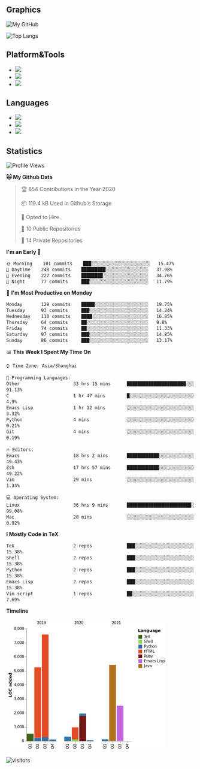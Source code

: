 ## Graphics

![My GitHub](https://github-readme-stats.vercel.app/api?username=SteamedFish&count_private=true&show_icons=true&theme=buefy&include_all_commits=false)

![Top Langs](https://github-readme-stats.vercel.app/api/top-langs/?username=SteamedFish&theme=buefy&hide=ruby&count_private=true&show_icons=true&layout=compact)

## Platform&Tools

* [![](https://img.shields.io/badge/ArchLinux--purple?style=flat-square&logo=ArchLinux)](https://www.archlinux.org/)
* [![](https://img.shields.io/badge/Gentoo-testing-purple?style=flat-square&logo=Gentoo)](https://www.gentoo.org/)
* [![](https://img.shields.io/badge/Doom%20Emacs-28-blue?style=flat-square&logo=Gnu%20emacs&logoColor=white)](https://www.gnu.org/software/emacs/)

## Languages

* [![](https://img.shields.io/badge/-Python-3776AB?style=flat-square&logo=python&logoColor=white)](https://www.python.org/)
* [![](https://img.shields.io/badge/-Bash-00ADD8?style=flat-square&logo=Gnu-bash&logoColor=white)](https://www.gnu.org/software/bash/)
* [![](https://img.shields.io/badge/-Go-00ADD8?style=flat-square&logo=go&logoColor=white)](https://golang.org/)

## Statistics

<!--START_SECTION:waka-->
![Profile Views](http://img.shields.io/badge/Profile%20Views-20-blue)

**🐱 My Github Data** 

> 🏆 854 Contributions in the Year 2020
 > 
> 📦 119.4 kB Used in Github's Storage 
 > 
> 💼 Opted to Hire
 > 
> 📜 10 Public Repositories
 > 
> 🔑 14 Private Repositories 

**I'm an Early 🐤** 

```text
🌞 Morning    101 commits    ███░░░░░░░░░░░░░░░░░░░░░░   15.47% 
🌆 Daytime    248 commits    █████████░░░░░░░░░░░░░░░░   37.98% 
🌃 Evening    227 commits    ████████░░░░░░░░░░░░░░░░░   34.76% 
🌙 Night      77 commits     ███░░░░░░░░░░░░░░░░░░░░░░   11.79%

```
📅 **I'm Most Productive on Monday** 

```text
Monday       129 commits    █████░░░░░░░░░░░░░░░░░░░░   19.75% 
Tuesday      93 commits     ███░░░░░░░░░░░░░░░░░░░░░░   14.24% 
Wednesday    110 commits    ████░░░░░░░░░░░░░░░░░░░░░   16.85% 
Thursday     64 commits     ██░░░░░░░░░░░░░░░░░░░░░░░   9.8% 
Friday       74 commits     ██░░░░░░░░░░░░░░░░░░░░░░░   11.33% 
Saturday     97 commits     ███░░░░░░░░░░░░░░░░░░░░░░   14.85% 
Sunday       86 commits     ███░░░░░░░░░░░░░░░░░░░░░░   13.17%

```


📊 **This Week I Spent My Time On** 

```text
⌚︎ Time Zone: Asia/Shanghai

💬 Programming Languages: 
Other                    33 hrs 15 mins      ██████████████████████░░░   91.13% 
C                        1 hr 47 mins        █░░░░░░░░░░░░░░░░░░░░░░░░   4.9% 
Emacs Lisp               1 hr 12 mins        ░░░░░░░░░░░░░░░░░░░░░░░░░   3.32% 
Python                   4 mins              ░░░░░░░░░░░░░░░░░░░░░░░░░   0.21% 
Git                      4 mins              ░░░░░░░░░░░░░░░░░░░░░░░░░   0.19%

🔥 Editors: 
Emacs                    18 hrs 2 mins       ████████████░░░░░░░░░░░░░   49.43% 
Zsh                      17 hrs 57 mins      ████████████░░░░░░░░░░░░░   49.22% 
Vim                      29 mins             ░░░░░░░░░░░░░░░░░░░░░░░░░   1.34%

💻 Operating System: 
Linux                    36 hrs 9 mins       ████████████████████████░   99.08% 
Mac                      20 mins             ░░░░░░░░░░░░░░░░░░░░░░░░░   0.92%

```

**I Mostly Code in TeX** 

```text
TeX                      2 repos             ███░░░░░░░░░░░░░░░░░░░░░░   15.38% 
Shell                    2 repos             ███░░░░░░░░░░░░░░░░░░░░░░   15.38% 
Python                   2 repos             ███░░░░░░░░░░░░░░░░░░░░░░   15.38% 
Emacs Lisp               2 repos             ███░░░░░░░░░░░░░░░░░░░░░░   15.38% 
Vim script               1 repos             ██░░░░░░░░░░░░░░░░░░░░░░░   7.69%

```


**Timeline**

![Chart not found](https://github.com/SteamedFish/SteamedFish/blob/master/charts/bar_graph.png) 


<!--END_SECTION:waka-->

![visitors](https://visitor-badge.laobi.icu/badge?page_id=SteamedFish.SteamedFish)
